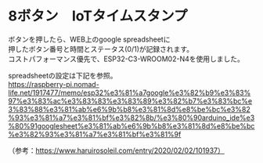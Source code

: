 # 8ボタン　IoTタイムスタンプ
ボタンを押したら、WEB上のgoogle spreadsheetに  
押したボタン番号と時間とステータス(0/1)が記録されます。  
コストパフォーマンス優先で、ESP32-C3-WROOM02-N4を使用しました。  
  
spreadsheetの設定は下記を参照。  
https://raspberry-pi.nomad-life.net/1917477/memo/esp32%e3%81%a7google%e3%82%b9%e3%83%97%e3%83%ac%e3%83%83%e3%83%89%e3%82%b7%e3%83%bc%e3%83%88%e3%81%ab%e6%9b%b8%e3%81%8d%e8%be%bc%e3%82%93%e3%81%a7%e3%81%bf%e3%82%8b/%e3%80%90arduino_ide%e3%80%91googlesheet%e3%81%ab%e6%9b%b8%e3%81%8d%e8%be%bc%e3%82%93%e3%81%a7%e3%81%bf%e3%81%9f  

（参考：https://www.haruirosoleil.com/entry/2020/02/02/101937）  



